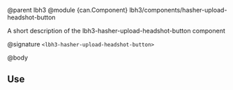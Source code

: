 @parent lbh3
@module {can.Component} lbh3/components/hasher-upload-headshot-button <lbh3-hasher-upload-headshot-button>

A short description of the lbh3-hasher-upload-headshot-button component

@signature `<lbh3-hasher-upload-headshot-button>`

@body

## Use

